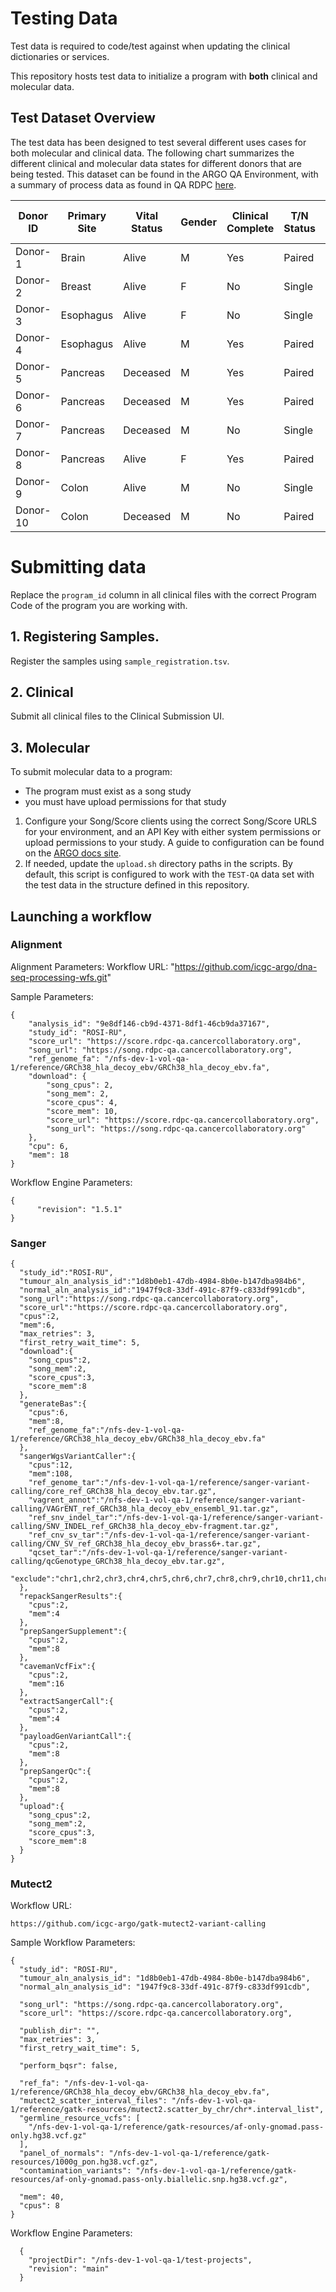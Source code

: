 # Testing Data 

Test data is required to code/test against when updating the clinical dictionaries or services. 

This repository hosts test data to initialize a program with **both** clinical and molecular data. 

## Test Dataset Overview 
The test data has been designed to test several different uses cases for both molecular and clinical data. The following chart summarizes the different clinical and molecular data states for different donors that are being tested. This dataset can be found in the ARGO QA Environment, with a summary of process data as found in QA RDPC [here](https://docs.google.com/spreadsheets/d/1gdKi4IoXdRzp63ZDgYHeX8Bg4wwsCJHUZ1IXpR82mCo/edit#gid=0).

| Donor ID | Primary Site | Vital Status | Gender | Clinical Complete  | T/N Status | # T  | # N | # Primary Diagnosis| # Treatments | # Follow Ups  |
|-|-|-|-|-|-|-|-|-|-|-|
| Donor-1 | Brain | Alive | M | Yes | Paired | 2 | 1 | 1 | 1 | 3 |
| Donor-2 | Breast | Alive | F | No | Single | 1 | 0 | 1 | 5 | 5 |
| Donor-3 | Esophagus | Alive | F | No | Single | 0 | 1 | 1 | 3 | 3 |
| Donor-4 | Esophagus | Alive | M | Yes | Paired | 1 | 1 | 1 | 1 (has multiple) | 4 |
| Donor-5 | Pancreas | Deceased | M | Yes | Paired | 1 | 1 | 1 | 1 | 1 |
| Donor-6 | Pancreas | Deceased | M | Yes | Paired | 1 | 1 | 1 | 2 | 2 |
| Donor-7 | Pancreas | Deceased | M | No | Single | 1 | 0 | 1 | 3 (has multiple) | 3 |
| Donor-8 | Pancreas | Alive | F | Yes | Paired | 1 | 1 | 1 | 1 | 2 |
| Donor-9 | Colon | Alive | M | No | Single | 0 | 1 | 1 |  | 1 |
| Donor-10 | Colon | Deceased | M | No | Paired | 1 | 1 | 2 | 2 | 3 |
# Submitting data 
Replace the `program_id` column in all clinical files with the correct Program Code of the program you are working with. 

## 1. Registering Samples. 
Register the samples using `sample_registration.tsv`.

## 2. Clinical 
Submit all clinical files to the Clinical Submission UI. 

## 3. Molecular
To submit molecular data to a program:
- The program must exist as a song study 
- you must have upload permissions for that study

1. Configure your Song/Score clients using the correct Song/Score URLS for your environment, and an API Key with either system permissions or upload permissions to your study.  A guide to configuration can be found on the [ARGO docs site](https://docs.icgc-argo.org/docs/submission/submitting-molecular-data#data-submission-client-configuration). 
2. If needed, update the `upload.sh` directory paths in the scripts.  By default, this script is configured to work with the `TEST-QA` data set with the test data in the structure defined in this repository. 

## Launching a workflow
### Alignment

Alignment Parameters: 
Workflow URL:
"https://github.com/icgc-argo/dna-seq-processing-wfs.git"

Sample Parameters: 
```
{
	"analysis_id": "9e8df146-cb9d-4371-8df1-46cb9da37167",
	"study_id": "ROSI-RU",
	"score_url": "https://score.rdpc-qa.cancercollaboratory.org",
	"song_url": "https://song.rdpc-qa.cancercollaboratory.org",
	"ref_genome_fa": "/nfs-dev-1-vol-qa-1/reference/GRCh38_hla_decoy_ebv/GRCh38_hla_decoy_ebv.fa",
	"download": {
		"song_cpus": 2,
		"song_mem": 2,
		"score_cpus": 4,
		"score_mem": 10,
		"score_url": "https://score.rdpc-qa.cancercollaboratory.org",
		"song_url": "https://song.rdpc-qa.cancercollaboratory.org"
	},
	"cpu": 6,
	"mem": 18
}
```
Workflow Engine Parameters: 
```
{
      "revision": "1.5.1"
}
```

### Sanger
```
{
  "study_id":"ROSI-RU",
  "tumour_aln_analysis_id":"1d8b0eb1-47db-4984-8b0e-b147dba984b6",
  "normal_aln_analysis_id":"1947f9c8-33df-491c-87f9-c833df991cdb",
  "song_url":"https://song.rdpc-qa.cancercollaboratory.org",
  "score_url":"https://score.rdpc-qa.cancercollaboratory.org",
  "cpus":2,
  "mem":6,
  "max_retries": 3,
  "first_retry_wait_time": 5,
  "download":{
    "song_cpus":2,
    "song_mem":2,
    "score_cpus":3,
    "score_mem":8
  },
  "generateBas":{
    "cpus":6,
    "mem":8,
    "ref_genome_fa":"/nfs-dev-1-vol-qa-1/reference/GRCh38_hla_decoy_ebv/GRCh38_hla_decoy_ebv.fa"
  },
  "sangerWgsVariantCaller":{
    "cpus":12,
    "mem":108,
    "ref_genome_tar":"/nfs-dev-1-vol-qa-1/reference/sanger-variant-calling/core_ref_GRCh38_hla_decoy_ebv.tar.gz",
    "vagrent_annot":"/nfs-dev-1-vol-qa-1/reference/sanger-variant-calling/VAGrENT_ref_GRCh38_hla_decoy_ebv_ensembl_91.tar.gz",
    "ref_snv_indel_tar":"/nfs-dev-1-vol-qa-1/reference/sanger-variant-calling/SNV_INDEL_ref_GRCh38_hla_decoy_ebv-fragment.tar.gz",
    "ref_cnv_sv_tar":"/nfs-dev-1-vol-qa-1/reference/sanger-variant-calling/CNV_SV_ref_GRCh38_hla_decoy_ebv_brass6+.tar.gz",
    "qcset_tar":"/nfs-dev-1-vol-qa-1/reference/sanger-variant-calling/qcGenotype_GRCh38_hla_decoy_ebv.tar.gz",
    "exclude":"chr1,chr2,chr3,chr4,chr5,chr6,chr7,chr8,chr9,chr10,chr11,chr12,chr13,chr14,chr15,chr16,chr17,chr18,chr19,chr20,chr22,chrX,chrY,chrUn%,HLA%,%_alt,%_random,chrM,chrEBV"
  },
  "repackSangerResults":{
    "cpus":2,
    "mem":4
  },
  "prepSangerSupplement":{
    "cpus":2,
    "mem":8
  },
  "cavemanVcfFix":{
    "cpus":2,
    "mem":16
  },
  "extractSangerCall":{
    "cpus":2,
    "mem":4
  },
  "payloadGenVariantCall":{
    "cpus":2,
    "mem":8
  },
  "prepSangerQc":{
    "cpus":2,
    "mem":8
  },
  "upload":{
    "song_cpus":2,
    "song_mem":2,
    "score_cpus":3,
    "score_mem":8
  }
}
```
### Mutect2
Workflow URL: 
```
https://github.com/icgc-argo/gatk-mutect2-variant-calling
```
Sample Workflow Parameters:
```
{
  "study_id": "ROSI-RU",
  "tumour_aln_analysis_id": "1d8b0eb1-47db-4984-8b0e-b147dba984b6",
  "normal_aln_analysis_id": "1947f9c8-33df-491c-87f9-c833df991cdb",

  "song_url": "https://song.rdpc-qa.cancercollaboratory.org",
  "score_url": "https://score.rdpc-qa.cancercollaboratory.org",

  "publish_dir": "",
  "max_retries": 3,
  "first_retry_wait_time": 5,

  "perform_bqsr": false,

  "ref_fa": "/nfs-dev-1-vol-qa-1/reference/GRCh38_hla_decoy_ebv/GRCh38_hla_decoy_ebv.fa",
  "mutect2_scatter_interval_files": "/nfs-dev-1-vol-qa-1/reference/gatk-resources/mutect2.scatter_by_chr/chr*.interval_list",
  "germline_resource_vcfs": [
    "/nfs-dev-1-vol-qa-1/reference/gatk-resources/af-only-gnomad.pass-only.hg38.vcf.gz"
  ],
  "panel_of_normals": "/nfs-dev-1-vol-qa-1/reference/gatk-resources/1000g_pon.hg38.vcf.gz",
  "contamination_variants": "/nfs-dev-1-vol-qa-1/reference/gatk-resources/af-only-gnomad.pass-only.biallelic.snp.hg38.vcf.gz",

  "mem": 40,
  "cpus": 8
}
```
Workflow Engine Parameters:
```
  {
    "projectDir": "/nfs-dev-1-vol-qa-1/test-projects",
    "revision": "main"
  }
```